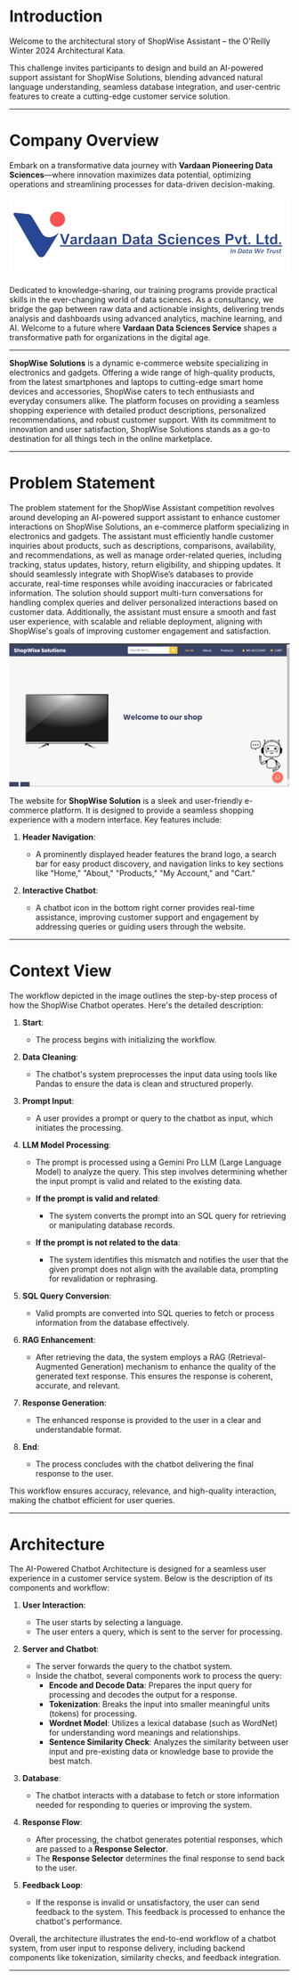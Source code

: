 # Introduction
 
Welcome to the architectural story of ShopWise Assistant – the O'Reilly Winter 2024 Architectural Kata.
 
This challenge invites participants to design and build an AI-powered support assistant for ShopWise Solutions, blending advanced natural language understanding, seamless database integration, and user-centric features to create a cutting-edge customer service solution.
 
---
 
# Company Overview
 
Embark on a transformative data journey with **Vardaan Pioneering Data Sciences**—where innovation maximizes data potential, optimizing operations and streamlining processes for data-driven decision-making.

![Vardaan Data Sciences Logo](https://github.com/Syam916/oreally_sql/blob/master/vds%20(2).png)
 
Dedicated to knowledge-sharing, our training programs provide practical skills in the ever-changing world of data sciences. As a consultancy, we bridge the gap between raw data and actionable insights, delivering trends analysis and dashboards using advanced analytics, machine learning, and AI. Welcome to a future where **Vardaan Data Sciences Service** shapes a transformative path for organizations in the digital age.

---

**ShopWise Solutions** is a dynamic e-commerce website specializing in electronics and gadgets. Offering a wide range of high-quality products, from the latest smartphones and laptops to cutting-edge smart home devices and accessories, ShopWise caters to tech enthusiasts and everyday consumers alike. The platform focuses on providing a seamless shopping experience with detailed product descriptions, personalized recommendations, and robust customer support. With its commitment to innovation and user satisfaction, ShopWise Solutions stands as a go-to destination for all things tech in the online marketplace.
 
---
 
# Problem Statement
 
The problem statement for the ShopWise Assistant competition revolves around developing an AI-powered support assistant to enhance customer interactions on ShopWise Solutions, an e-commerce platform specializing in electronics and gadgets. The assistant must efficiently handle customer inquiries about products, such as descriptions, comparisons, availability, and recommendations, as well as manage order-related queries, including tracking, status updates, history, return eligibility, and shipping updates. It should seamlessly integrate with ShopWise’s databases to provide accurate, real-time responses while avoiding inaccuracies or fabricated information. The solution should support multi-turn conversations for handling complex queries and deliver personalized interactions based on customer data. Additionally, the assistant must ensure a smooth and fast user experience, with scalable and reliable deployment, aligning with ShopWise's goals of improving customer engagement and satisfaction.

![logo](https://github.com/Syam916/oreally_sql/blob/master/image%20(1).png)
 
 
The website for **ShopWise Solution** is a sleek and user-friendly e-commerce platform. It is designed to provide a seamless shopping experience with a modern interface. Key features include: 
 
1. **Header Navigation**: 
   - A prominently displayed header features the brand logo, a search bar for easy product discovery, and navigation links to key sections like "Home," "About," "Products," "My Account," and "Cart."
 
2. **Interactive Chatbot**: 
   - A chatbot icon in the bottom right corner provides real-time assistance, improving customer support and engagement by addressing queries or guiding users through the website.
 
---
 
# Context View


 
The workflow depicted in the image outlines the step-by-step process of how the ShopWise Chatbot operates. Here's the detailed description: 
 
1. **Start**: 
   - The process begins with initializing the workflow.
 
2. **Data Cleaning**: 
   - The chatbot's system preprocesses the input data using tools like Pandas to ensure the data is clean and structured properly.
 
3. **Prompt Input**: 
   - A user provides a prompt or query to the chatbot as input, which initiates the processing.
 
4. **LLM Model Processing**: 
   - The prompt is processed using a Gemini Pro LLM (Large Language Model) to analyze the query. This step involves determining whether the input prompt is valid and related to the existing data.
 
   - **If the prompt is valid and related**: 
     - The system converts the prompt into an SQL query for retrieving or manipulating database records.
   - **If the prompt is not related to the data**: 
     - The system identifies this mismatch and notifies the user that the given prompt does not align with the available data, prompting for revalidation or rephrasing.
 
5. **SQL Query Conversion**: 
   - Valid prompts are converted into SQL queries to fetch or process information from the database effectively.
 
6. **RAG Enhancement**: 
   - After retrieving the data, the system employs a RAG (Retrieval-Augmented Generation) mechanism to enhance the quality of the generated text response. This ensures the response is coherent, accurate, and relevant.
 
7. **Response Generation**: 
   - The enhanced response is provided to the user in a clear and understandable format.
 
8. **End**: 
   - The process concludes with the chatbot delivering the final response to the user.
 
This workflow ensures accuracy, relevance, and high-quality interaction, making the chatbot efficient for user queries.
 
---
 
# Architecture
 
The AI-Powered Chatbot Architecture is designed for a seamless user experience in a customer service system. Below is the description of its components and workflow:
 
1. **User Interaction**:
   - The user starts by selecting a language.
   - The user enters a query, which is sent to the server for processing.
 
2. **Server and Chatbot**:
   - The server forwards the query to the chatbot system.
   - Inside the chatbot, several components work to process the query:
     - **Encode and Decode Data**: Prepares the input query for processing and decodes the output for a response.
     - **Tokenization**: Breaks the input into smaller meaningful units (tokens) for processing.
     - **Wordnet Model**: Utilizes a lexical database (such as WordNet) for understanding word meanings and relationships.
     - **Sentence Similarity Check**: Analyzes the similarity between user input and pre-existing data or knowledge base to provide the best match.
 
3. **Database**:
   - The chatbot interacts with a database to fetch or store information needed for responding to queries or improving the system.
 
4. **Response Flow**:
   - After processing, the chatbot generates potential responses, which are passed to a **Response Selector**.
   - The **Response Selector** determines the final response to send back to the user.
 
5. **Feedback Loop**:
   - If the response is invalid or unsatisfactory, the user can send feedback to the system. This feedback is processed to enhance the chatbot's performance.
 
Overall, the architecture illustrates the end-to-end workflow of a chatbot system, from user input to response delivery, including backend components like tokenization, similarity checks, and feedback integration.
 
---
